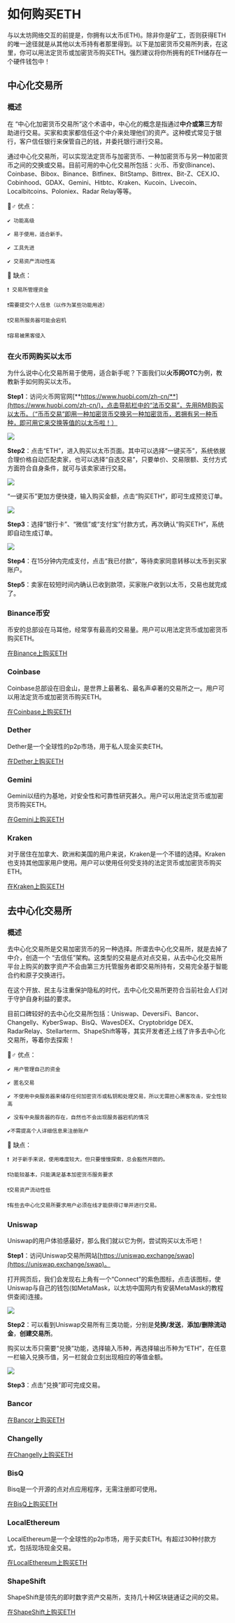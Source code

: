 # 如何购买ETH

与以太坊网络交互的前提是，你拥有以太币\(ETH\)。除非你是矿工，否则获得ETH的唯一途径就是从其他以太币持有者那里得到。以下是加密货币交易所列表，在这里，你可以用法定货币或加密货币购买ETH。强烈建议将你所拥有的ETH储存在一个硬件钱包中！

## 中心化交易所

### 概述

在 “中心化加密货币交易所”这个术语中，中心化的概念是指通过**中介或第三方**帮助进行交易。买家和卖家都信任这个中介来处理他们的资产。这种模式常见于银行，客户信任银行来保管自己的钱，并委托银行进行交易。

通过中心化交易所，可以实现法定货币与加密货币、一种加密货币与另一种加密货币之间的交换或交易。目前可用的中心化交易所包括：火币、币安\(Binance\)、Coinbase、Bibox、Binance、Bitfinex、BitStamp、Bittrex、Bit-Z、CEX.IO、Cobinhood、GDAX、Gemini、Hitbtc、Kraken、Kucoin、Livecoin、Localbitcoins、Poloniex、Radar Relay等等。

🦸♂ 优点：

    ✔ 功能高级

    ✔ 易于使用，适合新手。

    ✔ 工具先进

    ✔ 交易资产流动性高

🎯 缺点：

    ❗ 交易所管理资金

    ❗需要提交个人信息（以作为某些功能用途） 

    ❗交易所服务器可能会宕机

    ❗容易被黑客侵入

### 在火币网购买以太币

为什么说中心化交易所易于使用，适合新手呢？下面我们以**火币网OTC**为例，教教新手如何购买以太币。

**Step1**：访问火币网官网[**https://www.huobi.com/zh-cn/**](https://www.huobi.com/zh-cn/)，点击导航栏中的“法币交易”，先用RMB购买以太币。（“币币交易”即用一种加密货币交换另一种加密货币，若拥有另一种币种，即可用它来交换等值的以太币啦！）

![](../.gitbook/assets/image%20%285%29.png)

**Step2**：点击“ETH”，进入购买以太币页面。其中可以选择“一键买币”，系统依据合理价格自动匹配卖家，也可以选择“自选交易”，只要单价、交易限额、支付方式方面符合自身条件，就可与该卖家进行交易。

![](../.gitbook/assets/image%20%284%29.png)

“一键买币”更加方便快捷，输入购买金额，点击“购买ETH”，即可生成预览订单。

![](../.gitbook/assets/image%20%287%29.png)

**Step3**：选择“银行卡”、“微信”或“支付宝”付款方式，再次确认“购买ETH”，系统即自动生成订单。

![](../.gitbook/assets/image.png)

**Step4**：在15分钟内完成支付，点击“我已付款“，等待卖家同意转移以太币到买家账户。

**Step5**：卖家在较短时间内确认已收到款项，买家账户收到以太币，交易也就完成了。



### Binance币安

币安的总部设在马耳他，经常享有最高的交易量。用户可以用法定货币或加密货币购买ETH。

[在Binance上购买ETH](https://www.binance.com/cn)



### Coinbase

Coinbase总部设在旧金山，是世界上最著名、最名声卓著的交易所之一。用户可以用法定货币或加密货币购买ETH。

[在Coinbase上购买ETH](https://www.coinbase.com/join/527bbccd0c46660a8a00003b)

### 

### Dether

Dether是一个全球性的p2p市场，用于私人现金买卖ETH。

[在Dether上购买ETH](https://dether.io/)

### 

### Gemini

Gemini以纽约为基地，对安全性和可靠性研究甚久。用户可以用法定货币或加密货币购买ETH。

[在Gemini上购买ETH](https://exchange.gemini.com/signin?redirect=edfe9e325ca73aa74a3685965fe35ef67f944570-1571456722582-%2F)

### 

### Kraken

对于居住在加拿大、欧洲和美国的用户来说，Kraken是一个不错的选择。Kraken也支持其他国家用户使用。用户可以使用任何受支持的法定货币或加密货币购买ETH。

[在Kraken上购买ETH](https://www.kraken.com/)

## 去中心化交易所

### 概述

去中心化交易所是交易加密货币的另一种选择。所谓去中心化交易所，就是去掉了中介，创造一个 “去信任”架构。这类型的交易是点对点交易，从去中心化交易所平台上购买的数字资产不会由第三方托管服务者即交易所持有，交易完全基于智能合约和原子交换进行。

在这个开放、民主与注重保护隐私的时代，去中心化交易所更符合当前社会人们对于守护自身利益的要求。

目前口碑较好的去中心化交易所包括：Uniswap、DeversiFi、Bancor、Changelly、KyberSwap、BisQ、WavesDEX、Cryptobridge DEX、RadarRelay、Stellarterm、ShapeShift等等，其实开发者还上线了许多去中心化交易所，等着你去探索！

🦸♂ 优点：

    ✔ 用户管理自己的资金

    ✔ 匿名交易

    ✔ 不使用中央服务器来储存任何加密货币或私钥和处理交易，所以无需担心黑客攻击，安全性较高

    ✔ 没有中央服务器的存在，自然也不会出现服务器宕机的情况

    ✔不需提高个人详细信息来注册账户

🎯 缺点：

    ❗ 对于新手来说，使用难度较大，但只要慢慢探索，总会豁然开朗的。

    ❗功能较基本，只能满足基本加密货币服务要求

    ❗交易资产流动性低

    ❗有些去中心化交易所要求用户必须在线才能获得订单并进行交易。

### Uniswap

Uniswap的用户体验感最好，那么我们就以它为例，尝试购买以太币吧！

**Step1**：访问Uniswap交易所网站[https://uniswap.exchange/swap](https://uniswap.exchange/swap)。

打开网页后，我们会发现右上角有一个“Connect”的紫色图标，点击该图标，使Uniswap与自己的钱包\(如MetaMask，以太坊中国网内有安装MetaMask的教程供查阅\)连接。

![](../.gitbook/assets/image%20%2816%29.png)

**Step2**：可以看到Uniswap交易所有三类功能，分别是**兑换/发送**，**添加/删除流动金**，**创建交易所**。

购买以太币只需要“兑换”功能，选择输入币种，再选择输出币种为“ETH”，在任意一栏输入兑换币值，另一栏就会立刻出现相应的等值金额。

![](../.gitbook/assets/image%20%283%29.png)

**Step3**：点击”兑换”即可完成交易。

### 

### Bancor

[在Bancor上购买ETH](https://www.bancor.network/)

### 

### Changelly

[在Changelly上购买ETH](https://changelly.com/)

### 

### BisQ

Bisq是一个开源的点对点应用程序，无需注册即可使用。

[在BisQ上购买ETH](https://bisq.network/)

### 

### LocalEthereum

LocalEthereum是一个全球性的p2p市场，用于买卖ETH。有超过30种付款方式，包括现场现金交易。

[在LocalEthereum上购买ETH](https://localethereum.com/)

### 

### ShapeShift

ShapeShift是领先的即时数字资产交易所，支持几十种区块链通证之间的交易。

[在ShapeShift上购买ETH](https://shapeshift.io/#/coins)

